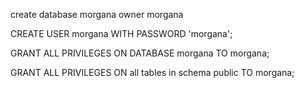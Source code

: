 <!--
 * @Author: wjn
 * @Date: 2020-10-17 17:22:02
 * @LastEditors: wjn
 * @LastEditTime: 2020-10-17 17:23:27
-->
create database morgana owner morgana

CREATE USER morgana WITH PASSWORD 'morgana';

GRANT ALL PRIVILEGES ON DATABASE morgana TO morgana;

GRANT ALL PRIVILEGES ON all tables in schema public TO morgana;